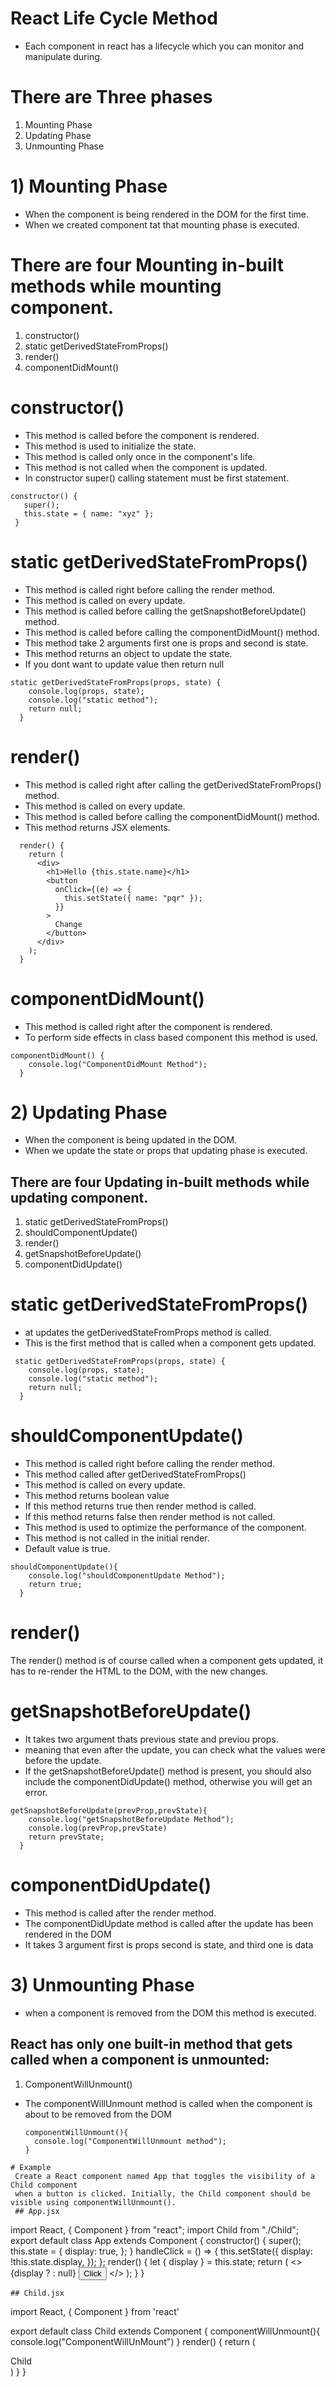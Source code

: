 # React Life Cycle Method

* Each component in react has a lifecycle which you can monitor and manipulate during.

# There are Three phases 
1) Mounting Phase
2) Updating Phase
3) Unmounting Phase

# 1) Mounting Phase
* When the component is being rendered in the DOM for the first time.
* When we created component tat that mounting phase is executed.
# There are four Mounting in-built methods while mounting component.
1) constructor()
2) static getDerivedStateFromProps()
3) render()
4) componentDidMount()

# constructor()
* This method is called before the component is rendered.
* This method is used to initialize the state.
* This method is called only once in the component's life.
* This method is not called when the component is updated.
* In constructor super() calling statement must be first statement.

 ```
 constructor() {
    super();
    this.state = { name: "xyz" };
  }
  ```
  # static getDerivedStateFromProps()
  * This method is called right before calling the render method.
  * This method is called on every update.
  * This method is called before calling the getSnapshotBeforeUpdate() method.
  * This method is called before calling the componentDidMount() method.
  * This method take 2 arguments first one is props and second is state.
  * This method returns an object to update the state.
  * If you dont want to update value then return null 
```
static getDerivedStateFromProps(props, state) {
    console.log(props, state);
    console.log("static method");
    return null;
  }
```

# render()
* This method is called right after calling the getDerivedStateFromProps() method.
* This method is called on every update.
* This method is called before calling the componentDidMount() method.
* This method returns JSX elements.
```
  render() {
    return (
      <div>
        <h1>Hello {this.state.name}</h1>
        <button
          onClick={(e) => {
            this.setState({ name: "pqr" });
          }}
        >
          Change
        </button>
      </div>
    );
  }
```
# componentDidMount()
* This method is called right after the component is rendered.
* To perform side effects in class based component this method is used.
```
componentDidMount() {
    console.log("ComponentDidMount Method");
  }
  ```

# 2) Updating Phase
* When the component is being updated in the DOM.
* When we update the state or props that updating phase is executed.

## There are four Updating in-built methods while updating component.
1) static getDerivedStateFromProps()
2) shouldComponentUpdate()
3) render()
4) getSnapshotBeforeUpdate()
5) componentDidUpdate()

# static getDerivedStateFromProps()
* at updates the getDerivedStateFromProps method is called. 
* This is the first method that is called when a component gets updated.

```
 static getDerivedStateFromProps(props, state) {
    console.log(props, state);
    console.log("static method");
    return null;
  }
  ```


# shouldComponentUpdate()
* This method is called right before calling the render method.
* This method called after getDerivedStateFromProps()
* This method is called on every update.
* This method returns boolean value 
* If this method returns true then render method is called.
* If this method returns false then render method is not called.
* This method is used to optimize the performance of the component.
* This method is not called in the initial render.
* Default value is true.
```
shouldComponentUpdate(){
    console.log("shouldComponentUpdate Method");
    return true;
  }
  ```

  #  render()
  The render() method is of course called when a component gets updated, it has to re-render the HTML to the DOM, with the new changes.

# getSnapshotBeforeUpdate()
* It takes two argument thats previous state and previou props.
* meaning that even after the update, you can check what the values were before the update.
* If the getSnapshotBeforeUpdate() method is present, you should also include the componentDidUpdate() method, otherwise you will get an error.
```
getSnapshotBeforeUpdate(prevProp,prevState){
    console.log("getSnapshotBeforeUpdate Method");
    console.log(prevProp,prevState)
    return prevState;
  }
  ```

  # componentDidUpdate()
  * This method is called after the render method.
  * The componentDidUpdate method is called after the update has been rendered in the DOM
  * It takes 3 argument first is props second is state, and third one is data 

# 3) Unmounting Phase
* when a component is removed from the DOM this method is executed.
## React has only one built-in method that gets called when a component is unmounted:
1)  ComponentWillUnmount()
* The componentWillUnmount method is called when the component is about to be removed from the DOM
  
  ```
  componentWillUnmount(){
    console.log("ComponentWillUnmount method");
  }

```
# Example
 Create a React component named App that toggles the visibility of a Child component
 when a button is clicked. Initially, the Child component should be visible using componentWillUnmount().
 ## App.jsx
 ```
 import React, { Component } from "react";
import Child from "./Child";
export default class App extends Component {
  constructor() {
    super();
    this.state = {
      display: true,
    };
  }
  handleClick = () => {
    this.setState({
      display: !this.state.display,
    });
  };
  render() {
    let { display } = this.state;
    return (
      <>
        {display ? <Child /> : null}
        <button onClick={this.handleClick}>Click</button>
      </>
    );
  }
}
```
## Child.jsx
```
import React, { Component } from 'react'

export default class Child extends Component {
    componentWillUnmount(){
        console.log("ComponentWillUnMount")
    }
  render() {
    return (
      <div>Child</div>
    )
  }
}
```


